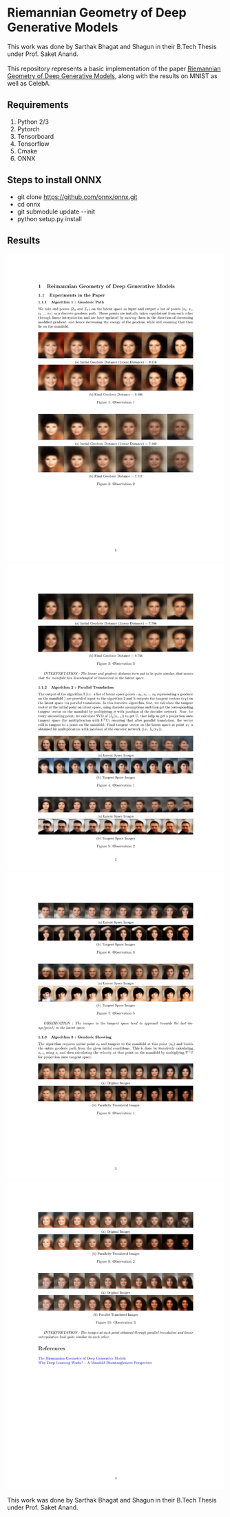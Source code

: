 # Riemannian Geometry of Deep Generative Models

This work was done by Sarthak Bhagat and Shagun in their B.Tech Thesis under Prof. Saket Anand.
<br>
<br>
This repository represents a basic implementation of the paper <a href="https://arxiv.org/abs/1711.08014">Riemannian Geometry of Deep Generative Models</a>, along with the results on MNIST as well as CelebA.

## Requirements 
1) Python 2/3
2) Pytorch
3) Tensorboard
4) Tensorflow
5) Cmake
6) ONNX

## Steps to install ONNX
- git clone https://github.com/onnx/onnx.git
- cd onnx
- git submodule update --init
- python setup.py install

## Results

<img src='img1.jpg'>
<img src='img2.jpg'>
<img src='img3.jpg'>
<img src='img4.jpg'>


This work was done by Sarthak Bhagat and Shagun in their B.Tech Thesis under Prof. Saket Anand.
